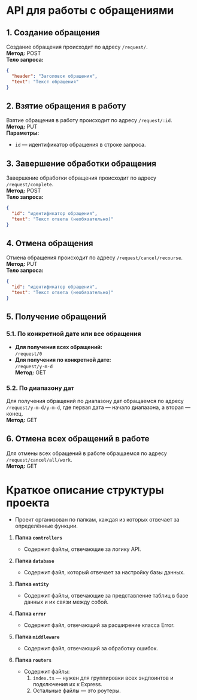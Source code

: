 # API для работы с обращениями
## 1. Создание обращения
Создание обращения происходит по адресу `/request/`.  
**Метод:** POST  
**Тело запроса:**
```json
{
  "header": "Заголовок обращения",
  "text": "Текст обращения"
}
```

## 2. Взятие обращения в работу
Взятие обращения в работу происходит по адресу `/request/:id`.  
**Метод:** PUT  
**Параметры:**  
- `id` — идентификатор обращения в строке запроса.

## 3. Завершение обработки обращения
Завершение обработки обращения происходит по адресу `/request/complete`.  
**Метод:** POST  
**Тело запроса:**
```json
{
  "id": "идентификатор обращения",
  "text": "Текст ответа (необязательно)"
}
```

## 4. Отмена обращения
Отмена обращения происходит по адресу `/request/cancel/recourse`.  
**Метод:** PUT  
**Тело запроса:**
```json
{
  "id": "идентификатор обращения",
  "text": "Текст ответа (необязательно)"
}
```

## 5. Получение обращений
### 5.1. По конкретной дате или все обращения
- **Для получения всех обращений:**  
  `/request/0`  
- **Для получения по конкретной дате:**  
  `/request/y-m-d`  
**Метод:** GET

### 5.2. По диапазону дат
Для получения обращений по диапазону дат обращаемся по адресу `/request/y-m-d/y-m-d`, где первая дата — начало диапазона, а вторая — конец.  
**Метод:** GET

## 6. Отмена всех обращений в работе
Для отмены всех обращений в работе обращаемся по адресу `/request/cancel/all/work`.  
**Метод:** GET


# Краткое описание структуры проекта
   - Проект организован по папкам, каждая из которых отвечает за определённые функции.

1. **Папка `controllers`**
   - Содержит файлы, отвечающие за логику API.

2. **Папка `database`**
   - Содержит файл, который отвечает за настройку базы данных.

3. **Папка `entity`**
   - Содержит файлы, отвечающие за представление таблиц в базе данных и их связи между собой.

4. **Папка `error`**
   - Содержит файл, отвечающий за расширение класса Error.

5. **Папка `middleware`**
   - Содержит файл, отвечающий за обработку ошибок.

6. **Папка `routers`**
   - Содержит файлы:
     1. `index.ts` — нужен для группировки всех эндпоинтов и подключения их к Express.
     2. Остальные файлы — это роутеры.